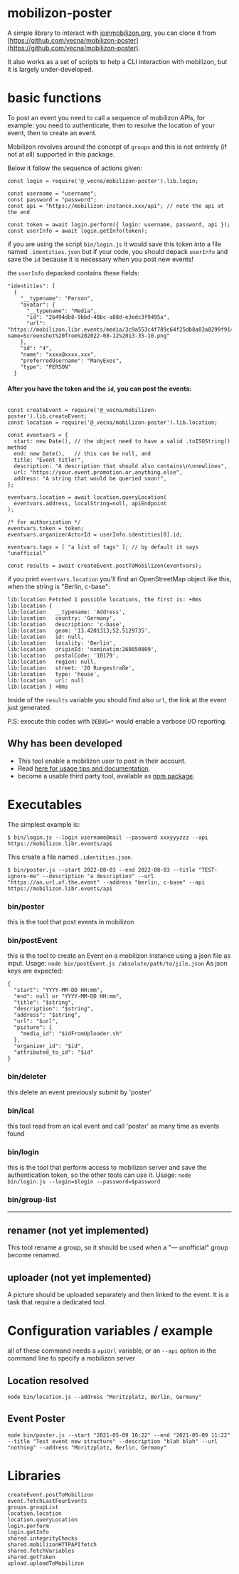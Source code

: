 # mobilizon-poster

A simple library to interact with [joinmobilizon.org](https://joinmobilizon.org), you can clone it from [https://github.com/vecna/mobilizon-poster](https://github.com/vecna/mobilizon-poster).

It also works as a set of scripts to help a CLI interaction with mobilizon, but it is largely under-developed.

# basic functions

To post an event you need to call a sequence of mobilizon APIs, for example: you need to authenticate, then to resolve the location of your event, then to create an event.

Mobilizon revolves around the concept of `groups` and this is not entrirely (if not at all) supported in this package.

Below it follow the sequence of actions given:

```
const login = require('@_vecna/mobilizon-poster').lib.login;

const username = "username";
const password = "password";
const api = "https://mobilizon-instance.xxx/api"; // note the api at the end

const token = await login.perform({ login: username, password, api });
const userInfo = await login.getInfo(token);
```

if you are using the script `bin/login.js` it would save this token into a file named `.identities.json` but if your code, you should depack `userInfo` and save the `id` because it is necessary when you post new events!

the `userInfo` depacked contains these fields:

```
"identities": [
  {
    "__typename": "Person",
    "avatar": {
      "__typename": "Media",
      "id": "2b494db8-9bbd-40bc-a88d-e3edc3f9495a",
      "url": "https://mobilizon.libr.events/media/3c9a553c4f789c64f25db8a03a8299f91479bac1050e7e2c2cd4c99f97313a71.png?name=Screenshot%20from%202022-08-12%2013-35-10.png"
    },
    "id": "4",
    "name": "xxxx@xxxx.xxx",
    "preferredUsername": "ManyExes",
    "type": "PERSON"
  }
```

#### After you have the token and the `id`, you can post the events:

```

const createEvent = require('@_vecna/mobilizon-poster').lib.createEvent;
const location = require('@_vecna/mobilizon-poster').lib.location;

const eventvars = {
  start: new Date(), // the object need to have a valid .toISOString() method
  end: new Date(),   // this can be null, and
  title: "Event title!",
  description: "A description that should also contains\n\nnewlines",
  url: "https://your.event.promotion.or.anything.else",
  address: "A string that would be queried soon!",
};

eventvars.location = await location.queryLocation(
  eventvars.address, localString=null, apiEndpoint
);

/* for authorization */
eventvars.token = token;
eventvars.organizerActorId = userInfo.identities[0].id;

eventvars.tags = [ "a list of tags" ]; // by default it says "unofficial"

const results = await createEvent.postToMobilizon(eventvars);
```

if you print `eventvars.location` you'll find an OpenStreetMap object like this, when the string is "Berlin, c-base":

```
lib:location Fetched 1 possible locations, the first is: +0ms
lib:location {
lib:location   __typename: 'Address',
lib:location   country: 'Germany',
lib:location   description: 'c-base',
lib:location   geom: '13.4201313;52.5129735',
lib:location   id: null,
lib:location   locality: 'Berlin',
lib:location   originId: 'nominatim:260050809',
lib:location   postalCode: '10179',
lib:location   region: null,
lib:location   street: '20 Rungestraße',
lib:location   type: 'house',
lib:location   url: null
lib:location } +0ms
```

Inside of the `results` variable you should find also `url`, the link at the event just generated.

P.S: execute this codes with `DEBUG=*` would enable a verbose I/O reporting.

## Why has been developed

* This tool enable a mobilizon user to post in their account. 
* Read [here for usage tips and documentation](https://libr.events/mobilizon-poster).
* become a usable third party tool, available as [npm package](https://www.npmjs.com/package/@_vecna/mobilizon-poster).

# Executables 

The simplest example is:

```
$ bin/login.js --login username@mail --password xxxyyyzzz --api https://mobilizon.libr.events/api
```

This create a file named `.identities.json`.

```
$ bin/poster.js --start 2022-08-03 --end 2022-08-03 --title "TEST-ignore-me" --description "a description" --url "https://an.url.of.the.event" --address "berlin, c-base" --api https://mobilizon.libr.events/api
```

### bin/poster 

this is the tool that post events in mobilizon

### bin/postEvent

this is the tool to create an Event on a mobilizon instance using a json file as input.
Usage: `node bin/postEvent.js /absolute/path/to/jile.json`
As json keys are expected:

```
{
  "start": "YYYY-MM-DD HH:mm",
  "end": null or "YYYY-MM-DD HH:mm",
  "title": "$string",
  "description": "$string",
  "address": "$string",
  "url": "$url",
  "picture": {
    "media_id": "$idFromUploader.sh"
  },
  "organizer_id": "$id",
  "attributed_to_id": "$id"
}
```

### bin/deleter

this delete an event previously submit by 'poster'

### bin/ical 

this tool read from an ical event and call 'poster' as many time as events found

### bin/login 

this is the tool that perform access to mobilizon server and save the authentication token, so the other tools can use it.
Usage: `node bin/login.js --login=$login --password=$password`

### bin/group-list

--- 

## renamer (not yet implemented)

This tool rename a group, so it should be used when a "— unofficial" group become renamed.

## uploader (not yet implemented)

A picture should be uploaded separately and then linked to the event. It is a task that require a dedicated tool.


# Configuration variables / example

all of these command needs a `apiUrl` variable, or an `--api` option in the command line to specify a mobilizon server

## Location resolved

```
node bin/location.js --address "Moritzplatz, Berlin, Germany"
```

## Event Poster

```
node bin/poster.js --start "2021-05-09 10:22" --end "2021-05-09 11:22" --title "Test event new structure" --description "blah blah" --url "nothing" --address "Moritzplatz, Berlin, Germany"
```

# Libraries

```
createEvent.postToMobilizon
event.fetchLastFourEvents
groups.groupList
location.location
location.queryLocation
login.perform
login.getInfo
shared.integrityChecks
shared.mobilizonHTTPAPIfetch
shared.fetchVariables
shared.getToken
upload.uploadToMobilizon
```
